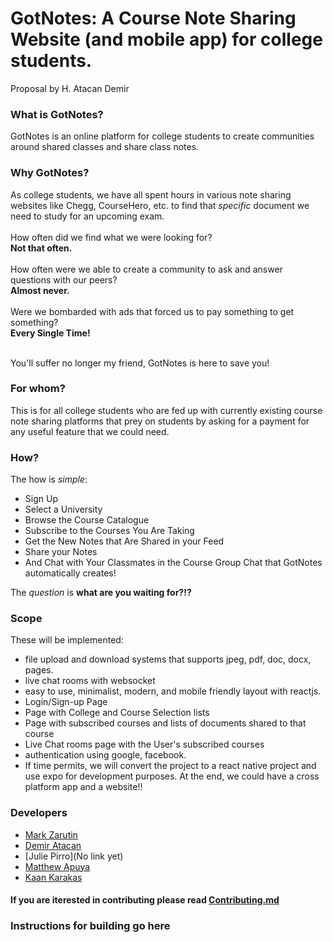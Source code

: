 # GotNotes: A Course Note Sharing Website (and mobile app) for college students.
Proposal by H. Atacan Demir

### What is GotNotes?

GotNotes is an online platform for college students to create communities around shared classes and share class notes.

### Why GotNotes?

As college students, we have all spent hours in various note sharing websites like Chegg, CourseHero, etc. to find that *specific* document we need to study for an upcoming exam. <br /><br />
How often did we find what we were looking for? <br />
**Not that often.** <br /><br />
How often were we able to create a community to ask and answer questions with our peers? <br />
**Almost never.**<br /><br />
Were we bombarded with ads that forced us to pay something to get something? <br />
**Every Single Time!** <br /><br />

You'll suffer no longer my friend, GotNotes is here to save you!

### For whom?

This is for all college students who are fed up with currently existing course note sharing platforms that prey on students by asking for a payment for any useful feature that we could need.

### How?

The how is *simple*:
* Sign Up
* Select a University
* Browse the Course Catalogue
* Subscribe to the Courses You Are Taking
* Get the New Notes that Are Shared in your Feed
* Share your Notes
* And Chat with Your Classmates in the Course Group Chat that GotNotes automatically creates!

The *question* is **what are you waiting for?!?**

### Scope

These will be implemented:
* file upload and download systems that supports jpeg, pdf, doc, docx, pages.
* live chat rooms with websocket
* easy to use, minimalist, modern, and mobile friendly layout with reactjs.
* Login/Sign-up Page
* Page with College and Course Selection lists
* Page with subscribed courses and lists of documents shared to that course
* Live Chat rooms page with the User's subscribed courses
* authentication using google, facebook.
* If time permits, we will convert the project to a react native project and use expo for development purposes. At the end, we could have a cross platform app and a website!!

### Developers
* [Mark Zarutin](https://github.com/m4rker11)
* [Demir Atacan](https://github.com/HuseyinAtacanDemir)
* [Julie Pirro](No link yet)
* [Matthew Apuya](https://github.com/mapuya19)
* [Kaan Karakas](https://github.com/KocKaan)

#### If you are iterested in contributing please read [Contributing.md](https://github.com/software-students-fall2021/project-setup-gotnotes/blob/master/CONTRIBUTING.md)

### Instructions for building go here

